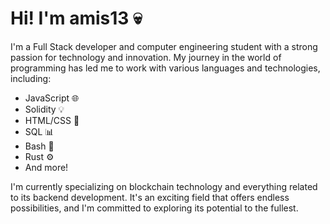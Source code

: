 # Hi! I'm amis13 💀

I'm a Full Stack developer and computer engineering student with a strong passion for technology and innovation. My journey in the world of programming has led me to work with various languages and technologies, including:

- JavaScript 🌐
- Solidity 💡
- HTML/CSS 🎨
- SQL 📊
- Bash 🚀
- Rust ⚙
- And more!

I'm currently specializing on blockchain technology and everything related to its backend development. It's an exciting field that offers endless possibilities, and I'm committed to exploring its potential to the fullest.
